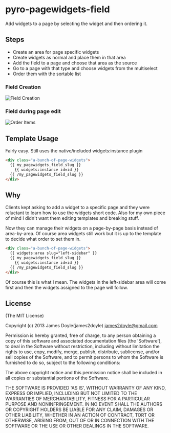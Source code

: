 pyro-pagewidgets-field
======================

Add widgets to a page by selecting the widget and then ordering it.

Steps
-----

* Create an area for page specific widgets
* Create widgets as normal and place them in that area
* Add the field to a page and choose that area as the source
* Go to a page with that type and choose widgets from the multiselect
* Order them with the sortable list

### Field Creation

![Field Creation](http://files.getcloudapp.com/items/3G3j1H3B01432d2s2z31/Screen%20Shot%202013-03-05%20at%2012.08.12%20PM.png)

### Field during page edit

![Order Items](http://files.getcloudapp.com/items/0G0v263e2L120A2r433Q/Screen%20Shot%202013-03-05%20at%2012.10.14%20PM.png)

Template Usage
--------------

Fairly easy. Still uses the native/included widgets:instance plugin

``` html
<div class="a-bunch-of-page-widgets">
  {{ my_pagewidgets_field_slug }}
    {{ widgets:instance id=id }}
  {{ /my_pagewidgets_field_slug }}
</div>
```

Why
---

Clients kept asking to add a widget to a specific page and they were reluctant to learn how to use the widgets short code. Also for my own piece of mind I didn't want them editing templates and breaking stuff.

Now they can manage their widgets on a page-by-page basis instead of area-by-area. Of course area widgets still work but it is up to the template to decide what order to set them in.

``` html
<div class="a-bunch-of-page-widgets">
  {{ widgets:area slug="left-sidebar" }}
  {{ my_pagewidgets_field_slug }}
    {{ widgets:instance id=id }}
  {{ /my_pagewidgets_field_slug }}
</div>
```

Of course this is what I mean. The widgets in the left-sidebar area will come first and then the widgets assigned to the page will follow.


License
-------

(The MIT License)

Copyright (c) 2013 James Doyle(james2doyle) <james2doyle@gmail.com>

Permission is hereby granted, free of charge, to any person obtaining
a copy of this software and associated documentation files (the
'Software'), to deal in the Software without restriction, including
without limitation the rights to use, copy, modify, merge, publish,
distribute, sublicense, and/or sell copies of the Software, and to
permit persons to whom the Software is furnished to do so, subject to
the following conditions:

The above copyright notice and this permission notice shall be
included in all copies or substantial portions of the Software.

THE SOFTWARE IS PROVIDED 'AS IS', WITHOUT WARRANTY OF ANY KIND,
EXPRESS OR IMPLIED, INCLUDING BUT NOT LIMITED TO THE WARRANTIES OF
MERCHANTABILITY, FITNESS FOR A PARTICULAR PURPOSE AND NONINFRINGEMENT.
IN NO EVENT SHALL THE AUTHORS OR COPYRIGHT HOLDERS BE LIABLE FOR ANY
CLAIM, DAMAGES OR OTHER LIABILITY, WHETHER IN AN ACTION OF CONTRACT,
TORT OR OTHERWISE, ARISING FROM, OUT OF OR IN CONNECTION WITH THE
SOFTWARE OR THE USE OR OTHER DEALINGS IN THE SOFTWARE.